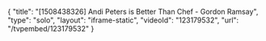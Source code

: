 {
    "title": "[1508438326] Andi Peters is Better Than Chef - Gordon Ramsay",
    "type": "solo",
    "layout": "iframe-static",
    "videoId": "123179532",
    "url": "\/tvpembed\/123179532"
}